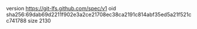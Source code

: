 version https://git-lfs.github.com/spec/v1
oid sha256:69dab69d2211f902e3a2ce21708ec38ca2191c814abf35ed5a21f521cc741788
size 2130
